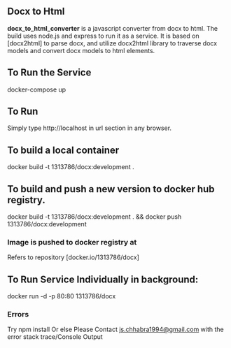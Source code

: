 ## Docx to Html

**docx_to_html_converter** is a javascript converter from docx to html.
The build uses node.js and express to run it as a service.
It is based on [docx2html] to parse docx, and utilize docx2html library to traverse docx models and convert docx models to html elements.

## To Run the Service 
docker-compose up

## To Run
Simply type http://localhost in url section in any browser.

## To build a local container
docker build -t 1313786/docx:development .

## To build and push a new version to docker hub registry.
docker build -t 1313786/docx:development . && docker push 1313786/docx:development

### Image is pushed to docker registry at
Refers to repository [docker.io/1313786/docx]

## To Run Service Individually in background: 
docker run -d -p 80:80 1313786/docx

### Errors 
Try npm install
Or else Please Contact js.chhabra1994@gmail.com with the error stack trace/Console Output
